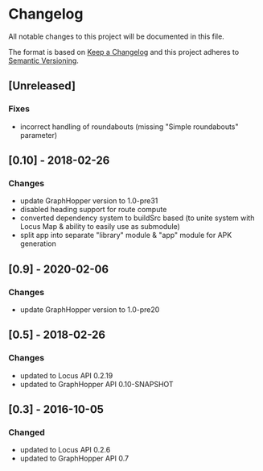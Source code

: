 # Changelog
All notable changes to this project will be documented in this file.

The format is based on [Keep a Changelog](http://keepachangelog.com/en/1.0.0/)
and this project adheres to [Semantic Versioning](http://semver.org/spec/v2.0.0.html).

## [Unreleased]
### Fixes
- incorrect handling of roundabouts (missing "Simple roundabouts" parameter)

## [0.10] - 2018-02-26
### Changes
- update GraphHopper version to 1.0-pre31
- disabled heading support for route compute
- converted dependency system to buildSrc based (to unite system with Locus Map & ability to easily use as submodule)
- split app into separate "library" module & "app" module for APK generation

## [0.9] - 2020-02-06
### Changes
- update GraphHopper version to 1.0-pre20

## [0.5] - 2018-02-26
### Changes
- updated to Locus API 0.2.19
- updated to GraphHopper API 0.10-SNAPSHOT

## [0.3] - 2016-10-05
### Changed
- updated to Locus API 0.2.6
- updated to GraphHopper API 0.7
